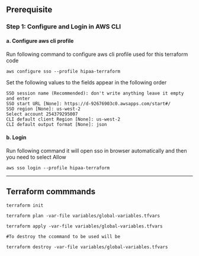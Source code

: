 ## Prerequisite

### Step 1: Configure and Login in AWS CLI
#### a. Configure aws cli profile
Run following command to configure aws cli profile used for this terraform code
```
aws configure sso --profile hipaa-terraform
```
Set the following values to the fields appear in the following order
```
SSO session name (Recommended): don't write anything leave it empty and enter
SSO start URL [None]: https://d-92676903c0.awsapps.com/start#/
SSO region [None]: us-west-2
Select account 254379295007
CLI default client Region [None]: us-west-2
CLI default output format [None]: json
```
#### b. Login
Run following command it will open sso in browser automatically and then you need to select Allow
```
aws sso login --profile hipaa-terraform
```

---
## Terraform commmands
``` hcl
terraform init

terraform plan -var-file variables/global-variables.tfvars

terraform apply -var-file variables/global-variables.tfvars

#To destroy the ccommand to be used will be

terraform destroy -var-file variables/global-variables.tfvars
```